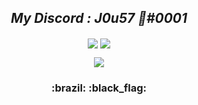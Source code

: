 <h2 align="center">
  <em>My Discord : J0u57 🦈#0001 </em>
</h2>

<p align="center">
  <img align="center" src="https://img.shields.io/badge/Offensive%20Security-141321?style=flat-square&logo=Red-Hat"/>
  <img align="center" src="https://img.shields.io/badge/Developer-141321?style=flat-square&logo=homebrew"/>
</p>

<p align="center">
    <img src="https://github-readme-stats.vercel.app/api/top-langs/?username=blackcrw&hide=html&layout=compact&show_icons=true&theme=radical" />
</p>

<h3 align="center">:brazil: :black_flag:<h3>
